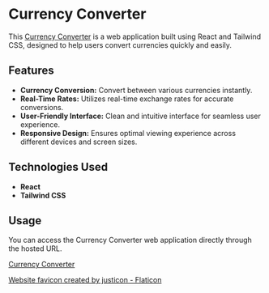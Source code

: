 # Currency Converter

This [Currency Converter](https://saad-currency-converter.netlify.app/) is a web application built using React and Tailwind CSS, designed to help users convert currencies quickly and easily.

## Features

- **Currency Conversion:** Convert between various currencies instantly.
- **Real-Time Rates:** Utilizes real-time exchange rates for accurate conversions.
- **User-Friendly Interface:** Clean and intuitive interface for seamless user experience.
- **Responsive Design:** Ensures optimal viewing experience across different devices and screen sizes.

## Technologies Used

- **React**
- **Tailwind CSS**

## Usage

You can access the Currency Converter web application directly through the hosted URL.

[Currency Converter](https://saad-currency-converter.netlify.app/)


<a href="https://www.flaticon.com/free-icons/currency" title="currency icons">Website favicon created by justicon - Flaticon</a>